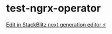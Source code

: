 # test-ngrx-operator

[Edit in StackBlitz next generation editor ⚡️](https://stackblitz.com/~/github.com/fwautriche/test-ngrx-operator)